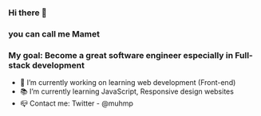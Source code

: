 ### Hi there  👋
### you can call me Mamet 
### My goal: Become a great software engineer especially in Full-stack development

- 🔭 I’m currently working on learning web development (Front-end)
- 📚 I’m currently learning JavaScript, Responsive design websites
- 📪 Contact me: Twitter - @muhmp

